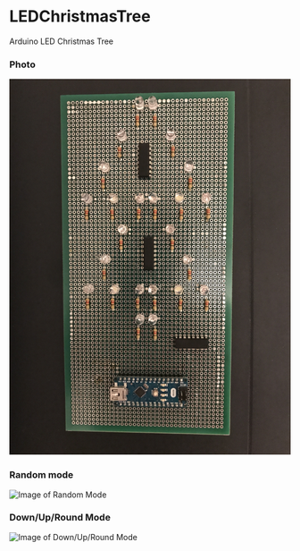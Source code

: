 # LEDChristmasTree
Arduino LED Christmas Tree

### Photo
![Image of ChristmasTree](https://github.com/devldavydov/LEDChristmasTree/blob/master/media/ChristmasTree.JPG)

### Random mode
![Image of Random Mode](https://github.com/devldavydov/LEDChristmasTree/blob/master/media/ChristmasTreeRandom.GIF)

### Down/Up/Round Mode
![Image of Down/Up/Round Mode](https://github.com/devldavydov/LEDChristmasTree/blob/master/media/ChristmasTreeDownUpRound.GIF)
